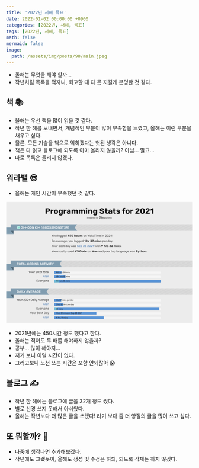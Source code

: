 ```yaml
---
title: '2022년 새해 목표'
date: 2022-01-02 00:00:00 +0900
categories: [2022년, 새해, 목표]
tags: [2022년, 새해, 목표]
math: false
mermaid: false
image:
  path: /assets/img/posts/98/main.jpeg
---
```


- 올해는 무엇을 해야 할까...
- 작년처럼 목록을 적자니, 회고할 때 다 못 지킬게 분명한 것 같다.

## 책 📚

- 올해는 우선 책을 많이 읽을 것 같다.
- 작년 한 해를 보내면서, 개념적인 부분이 많이 부족함을 느꼈고, 올해는 이런 부분을 채우고 싶다.
- 물론, 모든 기술을 책으로 익히겠다는 헛된 생각은 아니다.
- 책은 다 읽고 블로그에 되도록 아마 올리지 않을까? 아님... 말고...
- 따로 목록은 올리지 않겠다.

## 워라밸 😎

- 올해는 개인 시간이 부족했던 것 같다.

![1.png](/assets/img/posts/98/1.png)

- 2021년에는 450시간 정도 했다고 한다.
- 올해는 적어도 두 배쯤 해야하지 않을까?
- 공부... 많이 해야지...
- 저거 보니 이럴 시간이 없다.
- 그러고보니 노션 쓰는 시간은 포함 안되잖아 😱

## 블로그 ✍️

- 작년 한 해에는 블로그에 글을 32개 정도 썼다.
- 별로 신경 쓰지 못해서 아쉬웠다.
- 올해는 작년보다 더 많은 글을 쓰겠다! 라기 보다 좀 더 양질의 글을 많이 쓰고 싶다.

## 또 뭐할까? 🤔

- 나중에 생각나면 추가해보겠다.
- 작년에도 그랬듯이, 올해도 생성 및 수정은 하되, 되도록 삭제는 하지 않겠다.
